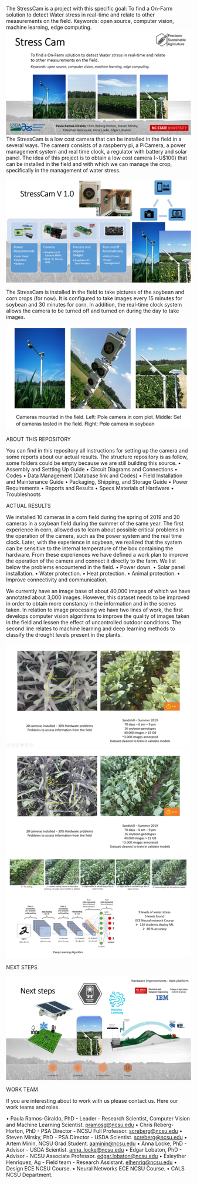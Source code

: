 The StressCam is a project with this specific goal: To find a On-Farm solution to detect Water stress in real-time and relate to other measurements on the field. Keywords: open source, computer vision, machine learning, edge computing.
![intro](Field_Images/stress_cam_pic_01.png)
The StressCam is a low cost camera that can be installed in the field in a several ways. The camera consists of a raspberry pi, a PiCamera, a power management system and real time clock, a regulator with battery and solar panel. The idea of this project is to obtain a low cost camera (~U$100) that can be installed in the field and with which we can manage the crop, specifically in the management of water stress.

![intro2](Field_Images/stress_cam_pic_02.png)

The StressCam is installed in the field to take pictures of the soybean and corn crops (for now). It is configured to take images every 15 minutes for soybean and 30 minutes for corn. In addition, the real-time clock system allows the camera to be turned off and turned on during the day to take images.

![intro3](Field_Images/stress_cam_pic_09.png)

ABOUT THIS REPOSITORY

You can find in this repository all instructions for setting up the camera and some reports about our actual results. The structure repository is as follow, some folders could be empty because we are still building this source. • Assembly and Settting Up Guide • Circuit Diagrams and Connections • Codes • Data Management (Database link and Codes) • Field Installation and Maintenance Guide • Packaging, Shipping, and Storage Guide • Power Requirements • Reports and Results • Specs Materials of Hardware • Troubleshoots

ACTUAL RESULTS

We installed 10 cameras in a corn field during the spring of 2019 and 20 cameras in a soybean field during the summer of the same year. The first experience in corn, allowed us to learn about possible critical problems in the operation of the camera, such as the power system and the real time clock. Later, with the experience in soybean, we realized that the system can be sensitive to the internal temperature of the box containing the hardware. From these experiences we have defined a work plan to improve the operation of the camera and connect it directly to the farm. We list below the problems encountered in the field. • Power down. • Solar panel installation. • Water protection. • Heat protection. • Animal protection. • Improve connectivity and communication.

We currently have an image base of about 40,000 images of which we have annotated about 3,000 images. However, this dataset needs to be improved in order to obtain more constancy in the information and in the scenes taken. In relation to image processing we have two lines of work, the first develops computer vision algorithms to improve the quality of images taken in the field and lessen the effect of uncontrolled outdoor conditions. The second line relates to machine learning and deep learning methods to classify the drought levels present in the plants.

![actual1](Field_Images/stress_cam_pic_03.png) ![actual2](Field_Images/stress_cam_pic_04.png) ![actual3](Field_Images/stress_cam_pic_05.png)

NEXT STEPS

![next](Field_Images/stress_cam_pic_06.png)

WORK TEAM

If you are interesting about to work with us please contact us. Here our work teams and roles.

• Paula Ramos-Giraldo, PhD - Leader - Research Scientist, Computer Vision and Machine Learning Scientist. pramosg@ncsu.edu • Chris Reberg-Horton, PhD - PSA Director - NCSU Full Professor. screberg@ncsu.edu • Steven Mirsky, PhD - PSA Director - USDA Scientist. screberg@ncsu.edu • Artem Minin, NCSU Grad Student. aaminin@ncsu.edu • Anna Locke, PhD - Advisor - USDA Scientist. anna_locke@ncsu.edu • Edgar Lobaton, PhD - Advisor - NCSU Associate Professor. edgar.lobaton@ncsu.edu • Esleyther Henriquez, Ag - Field team - Research Assistant. elhenriq@ncsu.edu • Design ECE NCSU Course. • Neural Networks ECE NCSU Course. • CALS NCSU Department.
